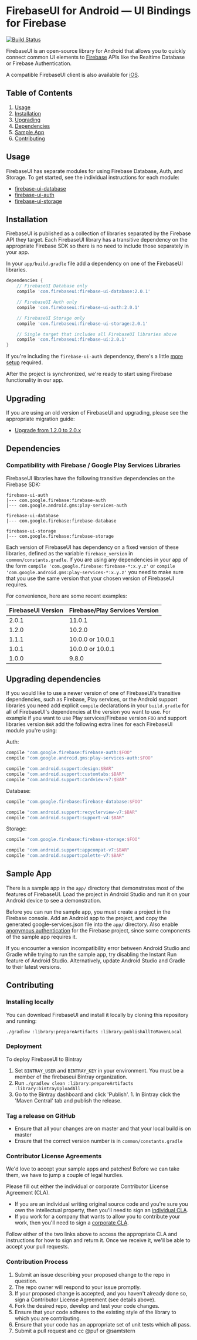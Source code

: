 # FirebaseUI for Android — UI Bindings for Firebase

[![Build Status](https://travis-ci.org/firebase/FirebaseUI-Android.svg?branch=master)](https://travis-ci.org/firebase/FirebaseUI-Android)

FirebaseUI is an open-source library for Android that allows you to
quickly connect common UI elements to [Firebase](https://firebase.google.com)
APIs like the Realtime Database or Firebase Authentication.

A compatible FirebaseUI client is also available for [iOS](https://github.com/firebase/firebaseui-ios).

## Table of Contents

  1. [Usage](#usage)
  1. [Installation](#installation)
  1. [Upgrading](#upgrading)
  1. [Dependencies](#dependencies)
  1. [Sample App](#sample-app)
  1. [Contributing](#contributing)

## Usage

FirebaseUI has separate modules for using Firebase Database, Auth, and Storage. To
get started, see the individual instructions for each module:

  * [firebase-ui-database](database/README.md)
  * [firebase-ui-auth](auth/README.md)
  * [firebase-ui-storage](storage/README.md)

## Installation

FirebaseUI is published as a collection of libraries separated by the
Firebase API they target. Each FirebaseUI library has a transitive
dependency on the appropriate Firebase SDK so there is no need to include
those separately in your app.

In your `app/build.gradle` file add a dependency on one of the FirebaseUI
libraries.

```groovy
dependencies {
    // FirebaseUI Database only
    compile 'com.firebaseui:firebase-ui-database:2.0.1'

    // FirebaseUI Auth only
    compile 'com.firebaseui:firebase-ui-auth:2.0.1'

    // FirebaseUI Storage only
    compile 'com.firebaseui:firebase-ui-storage:2.0.1'

    // Single target that includes all FirebaseUI libraries above
    compile 'com.firebaseui:firebase-ui:2.0.1'
}
```

If you're including the `firebase-ui-auth` dependency, there's a little
[more setup](https://github.com/firebase/FirebaseUI-Android/tree/master/auth#configuration)
required.

After the project is synchronized, we're ready to start using Firebase functionality in our app.

## Upgrading

If you are using an old version of FirebaseUI and upgrading, please see the appropriate
migration guide:

  * [Upgrade from 1.2.0 to 2.0.x](./docs/upgrade-to-2.0.md)

## Dependencies

### Compatibility with Firebase / Google Play Services Libraries

FirebaseUI libraries have the following transitive dependencies on the Firebase SDK:
```
firebase-ui-auth
|--- com.google.firebase:firebase-auth
|--- com.google.android.gms:play-services-auth

firebase-ui-database
|--- com.google.firebase:firebase-database

firebase-ui-storage
|--- com.google.firebase:firebase-storage
```

Each version of FirebaseUI has dependency on a fixed version of these libraries, defined as the variable `firebase_version`
in `common/constants.gradle`.  If you are using any dependencies in your app of the form
`compile 'com.google.firebase:firebase-*:x.y.z'` or `compile 'com.google.android.gms:play-services-*:x.y.z'`
you need to make sure that you use the same version that your chosen version of FirebaseUI requires.

For convenience, here are some recent examples:

| FirebaseUI Version | Firebase/Play Services Version |
|--------------------|--------------------------------|
| 2.0.1              | 11.0.1                         |
| 1.2.0              | 10.2.0                         |
| 1.1.1              | 10.0.0 or 10.0.1               |
| 1.0.1              | 10.0.0 or 10.0.1               |
| 1.0.0              | 9.8.0                          |


## Upgrading dependencies

If you would like to use a newer version of one of FirebaseUI's transitive dependencies, such
as Firebase, Play services, or the Android support libraries you need add explicit
`compile` declarations in your `build.gradle` for all of FirebaseUI's dependencies at the version
you want to use. For example if you want to use Play services/Firebase version `FOO` and support
libraries version `BAR` add the following extra lines for each FirebaseUI module you're using:

Auth:

```groovy
compile "com.google.firebase:firebase-auth:$FOO"
compile "com.google.android.gms:play-services-auth:$FOO"

compile "com.android.support:design:$BAR"
compile "com.android.support:customtabs:$BAR"
compile "com.android.support:cardview-v7:$BAR"
```

Database:

```groovy
compile "com.google.firebase:firebase-database:$FOO"

compile "com.android.support:recyclerview-v7:$BAR"
compile "com.android.support:support-v4:$BAR"
```

Storage:

```groovy
compile "com.google.firebase:firebase-storage:$FOO"

compile "com.android.support:appcompat-v7:$BAR"
compile "com.android.support:palette-v7:$BAR"
```

## Sample App

There is a sample app in the `app/` directory that demonstrates most
of the features of FirebaseUI. Load the project in Android Studio and
run it on your Android device to see a demonstration. 

Before you can run the sample app, you must create a project in
the Firebase console. Add an Android app to the project, and copy
the generated google-services.json file into the `app/` directory.
Also enable [anonymous authentication](https://firebase.google.com/docs/auth/android/anonymous-auth)
for the Firebase project, since some components of the sample app
requires it.

If you encounter a version incompatibility error between Android Studio
and Gradle while trying to run the sample app, try disabling the Instant
Run feature of Android Studio. Alternatively, update Android Studio and
Gradle to their latest versions.

## Contributing

### Installing locally

You can download FirebaseUI and install it locally by cloning this
repository and running:

    ./gradlew :library:prepareArtifacts :library:publishAllToMavenLocal

###  Deployment

To deploy FirebaseUI to Bintray

  1. Set `BINTRAY_USER` and `BINTRAY_KEY` in your environment. You must
     be a member of the firebaseui Bintray organization.
  1. Run `./gradlew clean :library:prepareArtifacts :library:bintrayUploadAll`
  1. Go to the Bintray dashboard and click 'Publish'.
    1. In Bintray click the 'Maven Central' tab and publish the release.

### Tag a release on GitHub

* Ensure that all your changes are on master and that your local build is on master
* Ensure that the correct version number is in `common/constants.gradle`

### Contributor License Agreements

We'd love to accept your sample apps and patches! Before we can take them, we
have to jump a couple of legal hurdles.

Please fill out either the individual or corporate Contributor License Agreement
(CLA).

  * If you are an individual writing original source code and you're sure you
    own the intellectual property, then you'll need to sign an
    [individual CLA](https://developers.google.com/open-source/cla/individual).
  * If you work for a company that wants to allow you to contribute your work,
    then you'll need to sign a
    [corporate CLA](https://developers.google.com/open-source/cla/corporate).

Follow either of the two links above to access the appropriate CLA and
instructions for how to sign and return it. Once we receive it, we'll be able to
accept your pull requests.

### Contribution Process

1. Submit an issue describing your proposed change to the repo in question.
1. The repo owner will respond to your issue promptly.
1. If your proposed change is accepted, and you haven't already done so, sign a
   Contributor License Agreement (see details above).
1. Fork the desired repo, develop and test your code changes.
1. Ensure that your code adheres to the existing style of the library to which
   you are contributing.
1. Ensure that your code has an appropriate set of unit tests which all pass.
1. Submit a pull request and cc @puf or @samtstern
